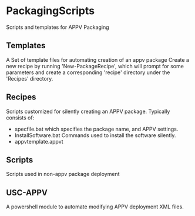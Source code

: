 # PackagingScripts
Scripts and templates for APPV Packaging

## Templates

A Set of template files for automating creation of an appv package
Create a new recipe by running 'New-PackageRecipe', which will 
prompt for some parameters and create a corresponding 'recipe' directory
under the 'Recipes' directory.

## Recipes

Scripts customized for silently creating an APPV package.
Typically consists of:
* specfile.bat which specifies the package name, and APPV settings.
* InstallSoftware.bat Commands used to install the software silently.
* appvtemplate.appvt

## Scripts

Scripts used in non-appv package deployment

## USC-APPV

A powershell module to automate modifying APPV deployment XML files.
